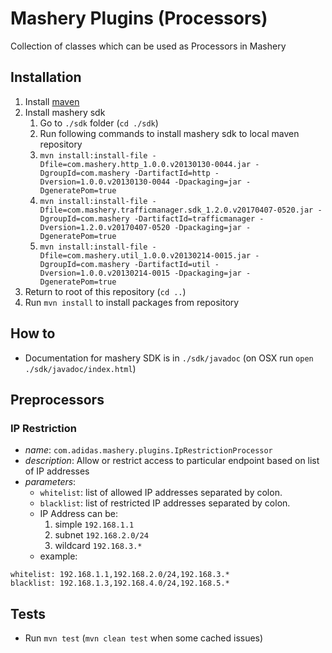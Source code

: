 # Mashery Plugins (Processors)

Collection of classes which can be used as Processors in Mashery

## Installation

1. Install [maven](https://maven.apache.org/install.html)
2. Install mashery sdk
    1. Go to `./sdk` folder (`cd ./sdk`)
    2. Run following commands to install mashery sdk to local maven repository
    3. `mvn install:install-file -Dfile=com.mashery.http_1.0.0.v20130130-0044.jar -DgroupId=com.mashery -DartifactId=http -Dversion=1.0.0.v20130130-0044 -Dpackaging=jar -DgeneratePom=true`
    4. `mvn install:install-file -Dfile=com.mashery.trafficmanager.sdk_1.2.0.v20170407-0520.jar -DgroupId=com.mashery -DartifactId=trafficmanager -Dversion=1.2.0.v20170407-0520 -Dpackaging=jar -DgeneratePom=true`
    5. `mvn install:install-file -Dfile=com.mashery.util_1.0.0.v20130214-0015.jar -DgroupId=com.mashery -DartifactId=util -Dversion=1.0.0.v20130214-0015 -Dpackaging=jar -DgeneratePom=true`
3. Return to root of this repository (`cd ..`)
4. Run `mvn install` to install packages from repository


## How to

- Documentation for mashery SDK is in `./sdk/javadoc` (on OSX run `open ./sdk/javadoc/index.html`)


## Preprocessors

### IP Restriction

- *name*: `com.adidas.mashery.plugins.IpRestrictionProcessor`
- *description*: Allow or restrict access to particular endpoint based on list of IP addresses
- *parameters*:
  - `whitelist`: list of allowed IP addresses separated by colon.
  - `blacklist`: list of restricted IP addresses separated by colon.
  - IP Address can be:
    1. simple `192.168.1.1`
    2. subnet `192.168.2.0/24`
    3. wildcard `192.168.3.*`
  - example:

```
whitelist: 192.168.1.1,192.168.2.0/24,192.168.3.*
blacklist: 192.168.1.3,192.168.4.0/24,192.168.5.*
```

## Tests

- Run `mvn test` (`mvn clean test` when some cached issues)
